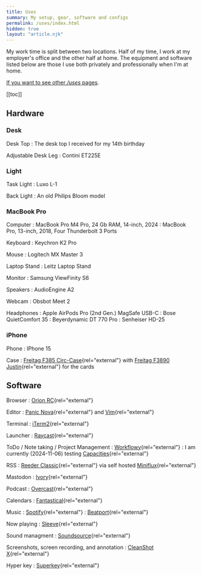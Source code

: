 ```yaml
---
title: Uses
summary: My setup, gear, software and configs
permalink: /uses/index.html
hidden: true
layout: "article.njk"
---
```


My work time is split between two locations. Half of my time, I work at my employer's office and the other half at home. The equipment and software listed below are those I use both privately and professionally when I'm at home.

[If you want to see other _/uses_ pages](https://uses.tech/).

[[toc]]

## Hardware

### Desk

Desk Top
    : The desk top I received for my 14th birthday

Adjustable Desk Leg
    : Contini ET225E

### Light

Task Light
    : Luxo L-1

Back Light
    : An old Philips Bloom model

### MacBook Pro

Computer
    : MacBook Pro M4 Pro, 24 Gb RAM, 14-inch, 2024
    : MacBook Pro, 13-inch, 2018, Four Thunderbolt 3 Ports

Keyboard
    : Keychron K2 Pro

Mouse
    : Logitech MX Master 3

Laptop Stand
    : Leitz Laptop Stand

Monitor
    : Samsung ViewFinity S6

Speakers
    : AudioEngine A2

Webcam
    : Obsbot Meet 2

Headphones
    : Apple AirPods Pro (2nd Gen.) MagSafe USB-C
    : Bose QuietComfort 35
    : Beyerdynamic DT 770 Pro
    : Senheiser HD-25

### iPhone

Phone
    : IPhone 15

Case
    : [Freitag F385 Circ-Case](https://freitag.ch/en_CH/products/f385-circ-case-iphone){rel="external"} with [Freitag F3890 Justin](https://freitag.ch/en_CH/products/f380-justin){rel="external"} for the cards

## Software

Browser
    : [Orion RC](https://kagi.com/orion/){rel="external"}

Editor
    : [Panic Nova](https://nova.app/){rel="external"} and [Vim](https://www.vim.org/){rel="external"}

Terminal
    : [iTerm2](https://iterm2.com/){rel="external"}

Launcher
    : [Raycast](https://www.raycast.com/){rel="external"}

ToDo / Note taking / Project Management
    : [Workflowy](https://workflowy.com/){rel="external"}
    : I am currently (<time datetime="2024-11-06">2024-11-06</time>) testing [Capacities](https://capacities.io){rel="external"}

RSS
    : [Reeder Classic](https://reederapp.com/classic/){rel="external"} via self hosted [Miniflux](https://miniflux.app){rel="external"}

Mastodon
    : [Ivory](https://tapbots.com/ivory/){rel="external"}

Podcast
    : [Overcast](https://overcast.fm){rel="external"}

Calendars
    : [Fantastical](https://flexibits.com/fantastical){rel="external"}

Music
    : [Spotify](https//www.spotify.com){rel="external"}
    : [Beatport](http://www.beatport.com/){rel="external"}

Now playing
    : [Sleeve](https://replay.software/sleeve){rel="external"}

Sound managment
    : [Soundsource](https://rogueamoeba.com/soundsource/){rel="external"}

Screenshots, screen recording, and annotation
    : [CleanShot X](https://cleanshot.com/){rel="external"}

Hyper key
    : [Superkey](https://superkey.app){rel="external"}
